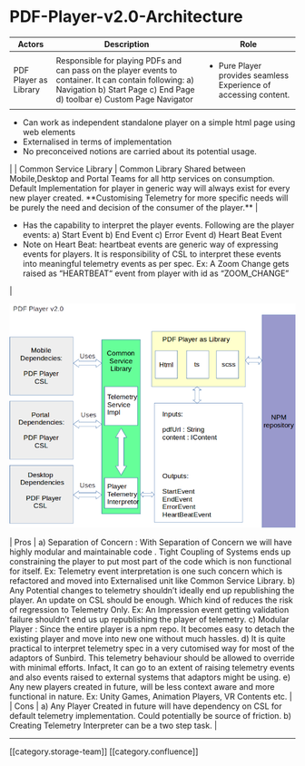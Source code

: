 # PDF-Player-v2.0-Architecture

| **Actors**            | **Description**                                                                                                                                                                    | **Role**                                                                         |
| --------------------- | ---------------------------------------------------------------------------------------------------------------------------------------------------------------------------------- | -------------------------------------------------------------------------------- |
| PDF Player as Library | Responsible for playing PDFs and can pass on the player events to container. It can contain following: a) Navigation b) Start Page c) End Page d) toolbar e) Custom Page Navigator | <ul><li>Pure Player provides seamless Experience of accessing content.</li></ul> |

* Can work as independent standalone player on a simple html page using web elements
* Externalised in terms of implementation
* No preconceived notions are carried about its potential usage.

\| | Common Service Library | Common Library Shared between Mobile,Desktop and Portal Teams for all http services on consumption. Default Implementation for player in generic way will always exist for every new player created. \*\*Customising Telemetry for more specific needs will be purely the need and decision of the consumer of the player.\*\* |

* Has the capability to interpret the player events. Following are the player events: a) Start Event b) End Event c) Error Event d) Heart Beat Event
* Note on Heart Beat: heartbeat events are generic way of expressing events for players. It is responsibility of CSL to interpret these events into meaningful telemetry events as per spec. Ex: A Zoom Change gets raised as “HEARTBEAT“ event from player with id as “ZOOM\_CHANGE”

|

![](../../../../Consumption/consump-ed-td-arch/images/storage/image-20200910-070615.png)

\| Pros | a) Separation of Concern : With Separation of Concern we will have highly modular and maintainable code . Tight Coupling of Systems ends up constraining the player to put most part of the code which is non functional for itself. Ex: Telemetry event interpretation is one such concern which is refactored and moved into Externalised unit like Common Service Library. b) Any Potential changes to telemetry shouldn’t ideally end up republishing the player. An update on CSL should be enough. Which kind of reduces the risk of regression to Telemetry Only. Ex: An Impression event getting validation failure shouldn’t end us up republishing the player of telemetry. c) Modular Player : Since the entire player is a npm repo. It becomes easy to detach the existing player and move into new one without much hassles. d) It is quite practical to interpret telemetry spec in a very cutomised way for most of the adaptors of Sunbird. This telemetry behaviour should be allowed to override with minimal efforts. Infact, It can go to an extent of raising telemetry events and also events raised to external systems that adaptors might be using. e) Any new players created in future, will be less context aware and more functional in nature. Ex: Unity Games, Animation Players, VR Contents etc. | | Cons | a) Any Player Created in future will have dependency on CSL for default telemetry implementation. Could potentially be source of friction. b) Creating Telemetry Interpreter can be a two step task. |

***

\[\[category.storage-team]] \[\[category.confluence]]

